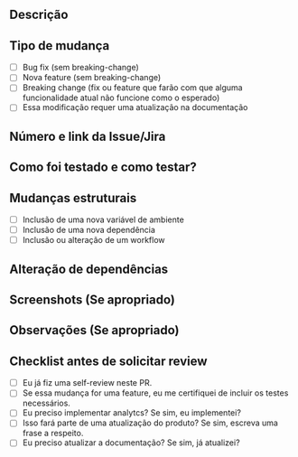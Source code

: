 ## Descrição

<!-- Descreva esse PR com um paragrafo objetivo -->

## Tipo de mudança

<!-- Delete as opções que não forem relevantes -->

- [ ] Bug fix (sem breaking-change)
- [ ] Nova feature (sem breaking-change)
- [ ] Breaking change (fix ou feature que farão com que alguma funcionalidade atual não funcione como o esperado)
- [ ] Essa modificação requer uma atualização na documentação

## Número e link da Issue/Jira

<!-- Liste os cards e issues afetados/implementados por esse PR -->

## Como foi testado e como testar?

<!-- Descreva os processos para teste, incluindo novos recursos como endpoints ou schemas -->

## Mudanças estruturais

<!-- Delete as opções que não forem relevantes -->

- [ ] Inclusão de uma nova variável de ambiente
- [ ] Inclusão de uma nova dependência
- [ ] Inclusão ou alteração de um workflow

## Alteração de dependências
<!-- em caso de inclusão ou remoção de uma dependência ou algo do gênero, faça uma lista abaixo enumerando as mudanças e explique-as -->

## Screenshots (Se apropriado)

<!-- Inclua screenshots que possam fazer sentido, ou apague este trecho -->

## Observações (Se apropriado)

<!-- Liste quasquer observações desse PR como: Justificativa da falta de testes ou qualquer outro ponto de interesse -->

## Checklist antes de solicitar review

<!-- Não delete este trecho, confirme que você seguiu todas as etapas -->

- [ ] Eu já fiz uma self-review neste PR.
- [ ] Se essa mudança for uma feature, eu me certifiquei de incluir os testes necessários.
- [ ] Eu preciso implementar analytcs? Se sim, eu implementei?
- [ ] Isso fará parte de uma atualização do produto? Se sim, escreva uma frase a respeito.
- [ ] Eu preciso atualizar a documentação? Se sim, já atualizei?
